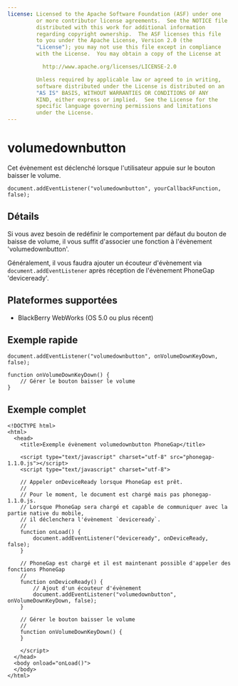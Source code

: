 ```yaml
---
license: Licensed to the Apache Software Foundation (ASF) under one
         or more contributor license agreements.  See the NOTICE file
         distributed with this work for additional information
         regarding copyright ownership.  The ASF licenses this file
         to you under the Apache License, Version 2.0 (the
         "License"); you may not use this file except in compliance
         with the License.  You may obtain a copy of the License at

           http://www.apache.org/licenses/LICENSE-2.0

         Unless required by applicable law or agreed to in writing,
         software distributed under the License is distributed on an
         "AS IS" BASIS, WITHOUT WARRANTIES OR CONDITIONS OF ANY
         KIND, either express or implied.  See the License for the
         specific language governing permissions and limitations
         under the License.
---
```


volumedownbutton
================

Cet évènement est déclenché lorsque l'utilisateur appuie sur le bouton baisser le volume.

    document.addEventListener("volumedownbutton", yourCallbackFunction, false);

Détails
-------

Si vous avez besoin de redéfinir le comportement par défaut du bouton de baisse de volume, il vous suffit d'associer une fonction à l'évènement 'volumedownbutton'.

Généralement, il vous faudra ajouter un écouteur d'évènement via `document.addEventListener` après réception de l'évènement PhoneGap 'deviceready'.

Plateformes supportées
----------------------

- BlackBerry WebWorks (OS 5.0 ou plus récent)

Exemple rapide
--------------

    document.addEventListener("volumedownbutton", onVolumeDownKeyDown, false);

    function onVolumeDownKeyDown() {
        // Gérer le bouton baisser le volume
    }

Exemple complet
---------------

    <!DOCTYPE html>
    <html>
      <head>
        <title>Exemple évènement volumedownbutton PhoneGap</title>

        <script type="text/javascript" charset="utf-8" src="phonegap-1.1.0.js"></script>
        <script type="text/javascript" charset="utf-8">

        // Appeler onDeviceReady lorsque PhoneGap est prêt.
        //
        // Pour le moment, le document est chargé mais pas phonegap-1.1.0.js.
        // Lorsque PhoneGap sera chargé et capable de communiquer avec la partie native du mobile,
        // il déclenchera l'évènement `deviceready`.
        //
        function onLoad() {
            document.addEventListener("deviceready", onDeviceReady, false);
        }

        // PhoneGap est chargé et il est maintenant possible d'appeler des fonctions PhoneGap
        //
        function onDeviceReady() {
            // Ajout d'un écouteur d'évènement
            document.addEventListener("volumedownbutton", onVolumeDownKeyDown, false);
        }

        // Gérer le bouton baisser le volume
        //
        function onVolumeDownKeyDown() {
        }

        </script>
      </head>
      <body onload="onLoad()">
      </body>
    </html>
